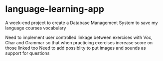 # language-learning-app
A week-end project to create a Database Management System to save my language courses vocabulary

Need to implement user controlled linkage between exercises with Voc, Char and Grammar so that when practicing exercises increase score on those linked too
Need to add possiblity to put images and sounds as support for questions
